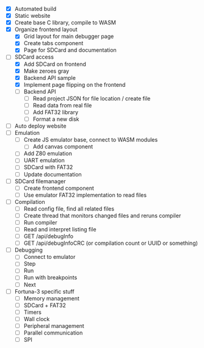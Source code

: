 - [x] Automated build
- [x] Static website
- [x] Create base C library, compile to WASM
- [x] Organize frontend layout
  - [x] Grid layout for main debugger page
  - [x] Create tabs component
  - [x] Page for SDCard and documentation
- [ ] SDCard access
  - [x] Add SDCard on frontend
  - [x] Make zeroes gray
  - [x] Backend API sample
  - [x] Implement page flipping on the frontend
  - [ ] Backend API
    - [ ] Read project JSON for file location / create file
    - [ ] Read data from real file
    - [ ] Add FAT32 library
    - [ ] Format a new disk
- [ ] Auto deploy website
- [ ] Emulation
    - [ ] Create JS emulator base, connect to WASM modules
        - [ ] Add canvas component
    - [ ] Add Z80 emulation
    - [ ] UART emulation
    - [ ] SDCard with FAT32
    - [ ] Update documentation
- [ ] SDCard filemanager
    - [ ] Create frontend component
    - [ ] Use emulator FAT32 implementation to read files
- [ ] Compilation
    - [ ] Read config file, find all related files
    - [ ] Create thread that monitors changed files and reruns compiler
    - [ ] Run compiler
    - [ ] Read and interpret listing file
    - [ ] GET /api/debugInfo
    - [ ] GET /api/debugInfoCRC (or compilation count or UUID or something)
- [ ] Debugging
    - [ ] Connect to emulator
    - [ ] Step
    - [ ] Run
    - [ ] Run with breakpoints
    - [ ] Next
- [ ] Fortuna-3 specific stuff
    - [ ] Memory management
    - [ ] SDCard + FAT32
    - [ ] Timers
    - [ ] Wall clock
    - [ ] Peripheral management
    - [ ] Parallel communication
    - [ ] SPI